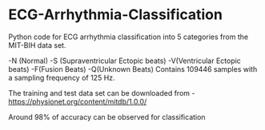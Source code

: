 # ECG-Arrhythmia-Classification
Python code for ECG arrhythmia classification into 5 categories from the MIT-BIH data set.

-N (Normal) -S (Supraventricular Ectopic beats) -V(Ventricular Ectopic beats) -F(Fusion Beats) -Q(Unknown Beats)
Contains 109446 samples with a sampling frequency of 125 Hz. 

The training and test data set can be downloaded from - 
https://physionet.org/content/mitdb/1.0.0/

Around 98% of accuracy can be observed for classification




